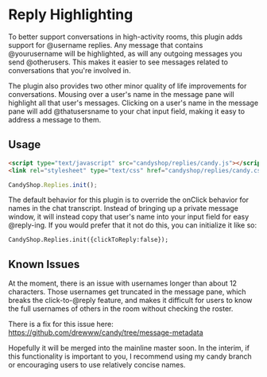 # Reply Highlighting

To better support conversations in high-activity rooms, this plugin adds support for @username replies. Any message that contains @yourusername will be highlighted, as will any outgoing messages you send @otherusers. This makes it easier to see messages related to conversations that you're involved in.

The plugin also provides two other minor quality of life improvements for conversations. Mousing over a user's name in the message pane will highlight all that user's messages. Clicking on a user's name in the message pane will add @thatusersname to your chat input field, making it easy to address a message to them.

## Usage

```HTML
<script type="text/javascript" src="candyshop/replies/candy.js"></script>
<link rel="stylesheet" type="text/css" href="candyshop/replies/candy.css" />
```

```JavaScript
CandyShop.Replies.init();
```

The default behavior for this plugin is to override the onClick behavior for names in the chat transcript. Instead of bringing up a private message window, it will instead copy that user's name into your input field for easy @reply-ing. If you would prefer that it not do this, you can initialize it like so:

```JavaScipt
CandyShop.Replies.init({clickToReply:false});
```` 


## Known Issues

At the moment, there is an issue with usernames longer than about 12 characters. Those usernames get truncated in the message pane, which breaks the click-to-@reply feature, and makes it difficult for users to know the full usernames of others in the room without checking the roster.

There is a fix for this issue here: 
https://github.com/drewww/candy/tree/message-metadata 

Hopefully it will be merged into the mainline master soon. In the interim, if this functionality is important to you, I recommend using my candy branch or encouraging users to use relatively concise names.
